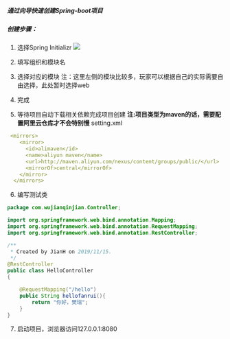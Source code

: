 #####  通过向导快速创建Spring-boot项目
##### 创建步骤：
1. 选择Spring Initializr
![](Springboot2/springbootOne/4.png)
2. 填写组织和模块名

3. 选择对应的模块
   注：这里左侧的模块比较多，玩家可以根据自己的实际需要自由选择，此处暂时选择web
   
4. 完成

5. 等待项目自动下载相关依赖完成项目创建
**注:项目类型为maven的话，需要配置阿里云仓库才不会特别慢**
   setting.xml
```yaml
 <mirrors>
    <mirror>
      <id>alimaven</id>
      <name>aliyun maven</name>
      <url>http://maven.aliyun.com/nexus/content/groups/public/</url>
      <mirrorOf>central</mirrorOf>        
    </mirror>
  </mirrors>
```

6. 编写测试类

```java
package com.wujianqinjian.Controller;

import org.springframework.web.bind.annotation.Mapping;
import org.springframework.web.bind.annotation.RequestMapping;
import org.springframework.web.bind.annotation.RestController;

/**
 * Created by JianH on 2019/11/15.
 */
@RestController
public class HelloController
{

    @RequestMapping("/hello")
    public String hellofanrui(){
        return "你好，樊瑞";
    }
}

```


7. 启动项目，浏览器访问127.0.0.1:8080
